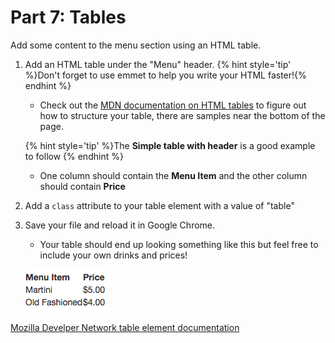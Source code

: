 # Part 7: Tables

Add some content to the menu section using an HTML table. 

1. Add an HTML table under the "Menu" header. 
{% hint style='tip' %}Don't forget to use emmet to help you write your HTML faster!{% endhint %}

    * Check out the [MDN documentation on HTML tables](https://developer.mozilla.org/en-US/docs/Web/HTML/Element/table) to figure out how to structure your table, there are samples near the bottom of the page.
    
    {% hint style='tip' %}The **Simple table with header** is a good example to follow {% endhint %}
    
    * One column should contain the **Menu Item** and the other column should contain **Price**
    
2. Add a `class` attribute to your table element with a value of "table"
    
3. Save your file and reload it in Google Chrome.

    * Your table should end up looking something like this but feel free to include your own drinks and prices!
    
    ![](/assets/table.png)


[Mozilla Develper Network table element documentation](https://developer.mozilla.org/en-US/docs/Web/HTML/Element/table)
